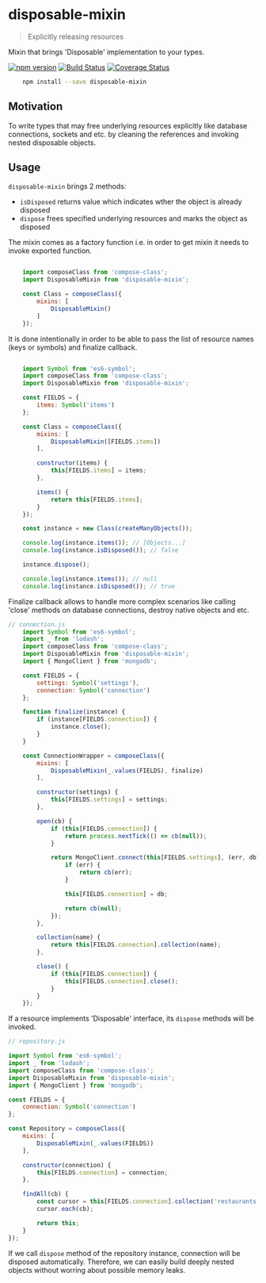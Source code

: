 # disposable-mixin

> Explicitly releasing resources

Mixin that brings 'Disposable' implementation to your types.

[![npm version](https://badge.fury.io/js/disposable-mixin.svg)](https://www.npmjs.com/package/disposable-mixin)
[![Build Status](https://secure.travis-ci.org/ziflex/disposable-mixin.svg?branch=master)](http://travis-ci.org/ziflex/disposable-mixin)
[![Coverage Status](https://coveralls.io/repos/github/ziflex/disposable-mixin/badge.svg?branch=master)](https://coveralls.io/github/ziflex/disposable-mixin)

````sh
    npm install --save disposable-mixin
````

## Motivation

To write types that may free underlying resources explicitly like database connections, sockets and etc. by cleaning the references and invoking nested disposable objects.

## Usage

``disposable-mixin`` brings 2 methods:
- ``isDisposed`` returns value which indicates wther the object is already disposed
- ``dispose`` frees specified underlying resources and marks the object as disposed

The mixin comes as a factory function i.e. in order to get mixin it needs to invoke exported function.

````javascript

    import composeClass from 'compose-class';
    import DisposableMixin from 'disposable-mixin';

    const Class = composeClass({
        mixins: [
            DisposableMixin()
        ]
    });

````

It is done intentionally in order to be able to pass the list of resource names (keys or symbols) and finalize callback.

````javascript

    import Symbol from 'es6-symbol';
    import composeClass from 'compose-class';
    import DisposableMixin from 'disposable-mixin';

    const FIELDS = {
        items: Symbol('items')
    };

    const Class = composeClass({
        mixins: [
            DisposableMixin([FIELDS.items])
        ],

        constructor(items) {
            this[FIELDS.items] = items;
        },

        items() {
            return this[FIELDS.items];
        }
    });

    const instance = new Class(createManyObjects());

    console.log(instance.items()); // [Objects...]
    console.log(instance.isDisposed()); // false

    instance.dispose();

    console.log(instance.items()); // null
    console.log(instance.isDisposed()); // true

````

Finalize callback allows to handle more complex scenarios like calling 'close' methods on database connections, destroy native objects and etc.

````javascript
// connection.js
    import Symbol from 'es6-symbol';
    import _ from 'lodash';
    import composeClass from 'compose-class';
    import DisposableMixin from 'disposable-mixin';
    import { MongoClient } from 'mongodb';

    const FIELDS = {
        settings: Symbol('settings'),
        connection: Symbol('connection')
    };

    function finalize(instance) {
        if (instance[FIELDS.connection]) {
            instance.close();
        }
    }

    const ConnectionWrapper = composeClass({
        mixins: [
            DisposableMixin(_.values(FIELDS), finalize)
        ],

        constructor(settings) {
            this[FIELDS.settings] = settings;
        },

        open(cb) {
            if (this[FIELDS.connection]) {
                return process.nextTick(() => cb(null));
            }

            return MongoClient.connect(this[FIELDS.settings], (err, db) => {
                if (err) {
                    return cb(err);
                }

                this[FIELDS.connection] = db;

                return cb(null);
            });
        },

        collection(name) {
            return this[FIELDS.connection].collection(name);
        },

        close() {
            if (this[FIELDS.connection]) {
                this[FIELDS.connection].close();
            }
        }
    });

````

If a resource implements 'Disposable' interface, its ``dispose`` methods will be invoked.

````javascript
// repository.js

import Symbol from 'es6-symbol';
import _ from 'lodash';
import composeClass from 'compose-class';
import DisposableMixin from 'disposable-mixin';
import { MongoClient } from 'mongodb';

const FIELDS = {
    connection: Symbol('connection')
};

const Repository = composeClass({
    mixins: [
        DisposableMixin(_.values(FIELDS))
    ],

    constructor(connection) {
        this[FIELDS.connection] = connection;
    },

    findAll(cb) {
        const cursor = this[FIELDS.connection].collection('restaurants').find();
        cursor.each(cb);

        return this;
    }
});

````

If we call ``dispose`` method of the repository instance, connection will be disposed automatically. Therefore, we can easily build deeply nested objects without worring about possible memory leaks.
